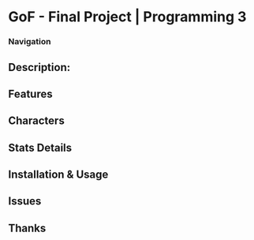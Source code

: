 # GoF - Final Project | Programming 3
### Navigation
## Description:
## Features
## Characters
## Stats Details
## Installation & Usage
## Issues
## Thanks